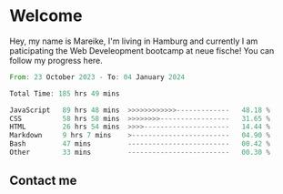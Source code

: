 # Welcome

Hey, my name is Mareike, I'm living in Hamburg and currently I am paticipating the Web Develeopment bootcamp at neue fische!
You can follow my progress here.

<!--START_SECTION:waka-->

```rust
From: 23 October 2023 - To: 04 January 2024

Total Time: 185 hrs 49 mins

JavaScript   89 hrs 48 mins  >>>>>>>>>>>>-------------   48.18 %
CSS          58 hrs 58 mins  >>>>>>>>-----------------   31.65 %
HTML         26 hrs 54 mins  >>>>---------------------   14.44 %
Markdown     9 hrs 7 mins    >------------------------   04.90 %
Bash         47 mins         -------------------------   00.42 %
Other        33 mins         -------------------------   00.30 %
```

<!--END_SECTION:waka-->

## Contact me



